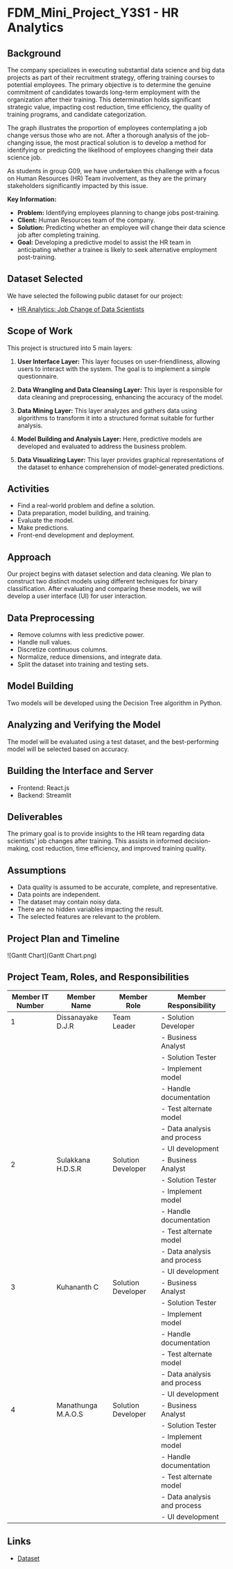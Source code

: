 # FDM_Mini_Project_Y3S1 - HR Analytics

## Background

The company specializes in executing substantial data science and big data projects as part of their recruitment strategy, offering training courses to potential employees. The primary objective is to determine the genuine commitment of candidates towards long-term employment with the organization after their training. This determination holds significant strategic value, impacting cost reduction, time efficiency, the quality of training programs, and candidate categorization.

The graph illustrates the proportion of employees contemplating a job change versus those who are not. After a thorough analysis of the job-changing issue, the most practical solution is to develop a method for identifying or predicting the likelihood of employees changing their data science job.

As students in group G09, we have undertaken this challenge with a focus on Human Resources (HR) Team involvement, as they are the primary stakeholders significantly impacted by this issue.

**Key Information:**
- **Problem:** Identifying employees planning to change jobs post-training.
- **Client:** Human Resources team of the company.
- **Solution:** Predicting whether an employee will change their data science job after completing training.
- **Goal:** Developing a predictive model to assist the HR team in anticipating whether a trainee is likely to seek alternative employment post-training.

## Dataset Selected

We have selected the following public dataset for our project:

- [HR Analytics: Job Change of Data Scientists](#link-to-dataset)

## Scope of Work

This project is structured into 5 main layers:

1. **User Interface Layer:** This layer focuses on user-friendliness, allowing users to interact with the system. The goal is to implement a simple questionnaire.

2. **Data Wrangling and Data Cleansing Layer:** This layer is responsible for data cleaning and preprocessing, enhancing the accuracy of the model.

3. **Data Mining Layer:** This layer analyzes and gathers data using algorithms to transform it into a structured format suitable for further analysis.

4. **Model Building and Analysis Layer:** Here, predictive models are developed and evaluated to address the business problem.

5. **Data Visualizing Layer:** This layer provides graphical representations of the dataset to enhance comprehension of model-generated predictions.

## Activities

- Find a real-world problem and define a solution.
- Data preparation, model building, and training.
- Evaluate the model.
- Make predictions.
- Front-end development and deployment.

## Approach

Our project begins with dataset selection and data cleaning. We plan to construct two distinct models using different techniques for binary classification. After evaluating and comparing these models, we will develop a user interface (UI) for user interaction.

## Data Preprocessing

- Remove columns with less predictive power.
- Handle null values.
- Discretize continuous columns.
- Normalize, reduce dimensions, and integrate data.
- Split the dataset into training and testing sets.

## Model Building

Two models will be developed using the Decision Tree algorithm in Python.

## Analyzing and Verifying the Model

The model will be evaluated using a test dataset, and the best-performing model will be selected based on accuracy.

## Building the Interface and Server

- Frontend: React.js
- Backend: Streamlit

## Deliverables

The primary goal is to provide insights to the HR team regarding data scientists' job changes after training. This assists in informed decision-making, cost reduction, time efficiency, and improved training quality.

## Assumptions

- Data quality is assumed to be accurate, complete, and representative.
- Data points are independent.
- The dataset may contain noisy data.
- There are no hidden variables impacting the result.
- The selected features are relevant to the problem.

## Project Plan and Timeline

![Gantt Chart](Gantt Chart.png)

## Project Team, Roles, and Responsibilities

| Member IT Number | Member Name          | Member Role       | Member Responsibility               |
|------------------|----------------------|-------------------|------------------------------------|
| 1                | Dissanayake D.J.R    | Team Leader       | - Solution Developer               |
|                  |                      |                   | - Business Analyst                 |
|                  |                      |                   | - Solution Tester                  |
|                  |                      |                   | - Implement model                  |
|                  |                      |                   | - Handle documentation             |
|                  |                      |                   | - Test alternate model             |
|                  |                      |                   | - Data analysis and process        |
|                  |                      |                   | - UI development                   |
| 2                | Sulakkana H.D.S.R    | Solution Developer | - Business Analyst                 |
|                  |                      |                   | - Solution Tester                  |
|                  |                      |                   | - Implement model                  |
|                  |                      |                   | - Handle documentation             |
|                  |                      |                   | - Test alternate model             |
|                  |                      |                   | - Data analysis and process        |
|                  |                      |                   | - UI development                   |
| 3                | Kuhananth C          | Solution Developer | - Business Analyst                 |
|                  |                      |                   | - Solution Tester                  |
|                  |                      |                   | - Implement model                  |
|                  |                      |                   | - Handle documentation             |
|                  |                      |                   | - Test alternate model             |
|                  |                      |                   | - Data analysis and process        |
|                  |                      |                   | - UI development                   |
| 4                | Manathunga M.A.O.S    | Solution Developer | - Business Analyst                 |
|                  |                      |                   | - Solution Tester                  |
|                  |                      |                   | - Implement model                  |
|                  |                      |                   | - Handle documentation             |
|                  |                      |                   | - Test alternate model             |
|                  |                      |                   | - Data analysis and process        |
|                  |                      |                   | - UI development                   |

## Links

- [Dataset](https://www.kaggle.com/datasets/arashnic/hr-analytics-job-change-of-data-scientists)
  
